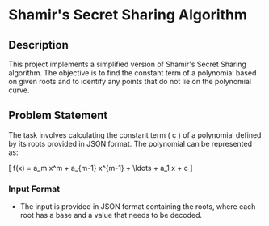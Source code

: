 # Shamir's Secret Sharing Algorithm

## Description
This project implements a simplified version of Shamir's Secret Sharing algorithm. The objective is to find the constant term of a polynomial based on given roots and to identify any points that do not lie on the polynomial curve.

## Problem Statement
The task involves calculating the constant term \( c \) of a polynomial defined by its roots provided in JSON format. The polynomial can be represented as:

\[ f(x) = a_m x^m + a_{m-1} x^{m-1} + \ldots + a_1 x + c \]

### Input Format
- The input is provided in JSON format containing the roots, where each root has a base and a value that needs to be decoded.

